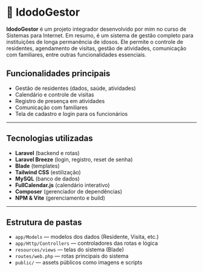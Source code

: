 # 🏡 IdodoGestor

**IdodoGestor** é um projeto integrador desenvolvido por mim no curso de Sistemas para Internet. Em resumo, é um sistema de gestão completo para instituições de longa permanência de idosos. Ele permite o controle de residentes, agendamento de visitas, gestão de atividades, comunicação com familiares, entre outras funcionalidades essenciais.

## Funcionalidades principais

- Gestão de residentes (dados, saúde, atividades)
- Calendário e controle de visitas
- Registro de presença em atividades
- Comunicação com familiares 
- Tela de cadastro e login para os funcionários 

---

## Tecnologias utilizadas

- **Laravel** (backend e rotas)
- **Laravel Breeze** (login, registro, reset de senha)
- **Blade** (templates)
- **Tailwind CSS** (estilização)
- **MySQL** (banco de dados)
- **FullCalendar.js** (calendário interativo)
- **Composer** (gerenciador de dependências)
- **NPM & Vite** (gerenciamento e build)

---

## Estrutura de pastas 
- `app/Models` — modelos dos dados (Residente, Visita, etc.)
- `app/Http/Controllers` — controladores das rotas e lógica
- `resources/views` — telas do sistema (Blade)
- `routes/web.php` — rotas principais do sistema
- `public/` — assets públicos como imagens e scripts
